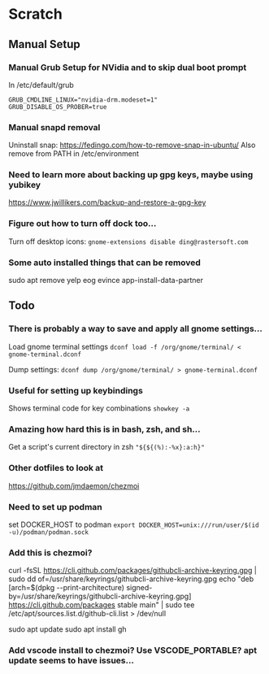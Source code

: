 # Scratch

## Manual Setup

### Manual Grub Setup for NVidia and to skip dual boot prompt
In /etc/default/grub

```
GRUB_CMDLINE_LINUX="nvidia-drm.modeset=1"
GRUB_DISABLE_OS_PROBER=true
```

### Manual snapd removal
Uninstall snap: https://fedingo.com/how-to-remove-snap-in-ubuntu/
Also remove from PATH in /etc/environment

### Need to learn more about backing up gpg keys, maybe using yubikey
https://www.jwillikers.com/backup-and-restore-a-gpg-key

### Figure out how to turn off dock too...
Turn off desktop icons: `gnome-extensions disable ding@rastersoft.com`

### Some auto installed things that can be removed
sudo apt remove yelp eog evince app-install-data-partner

## Todo

### There is probably a way to save and apply all gnome settings...
Load gnome terminal settings
`dconf load -f /org/gnome/terminal/ < gnome-terminal.dconf`

Dump settings:
`dconf dump /org/gnome/terminal/ > gnome-terminal.dconf`

### Useful for setting up keybindings
Shows terminal code for key combinations
`showkey -a`

### Amazing how hard this is in bash, zsh, and sh...
Get a script's current directory in zsh
`"${${(%):-%x}:a:h}"`

### Other dotfiles to look at
https://github.com/jmdaemon/chezmoi


### Need to set up podman
set DOCKER_HOST to podman
`export DOCKER_HOST=unix:///run/user/$(id -u)/podman/podman.sock`

### Add this is chezmoi?
curl -fsSL https://cli.github.com/packages/githubcli-archive-keyring.gpg | sudo dd of=/usr/share/keyrings/githubcli-archive-keyring.gpg
echo "deb [arch=$(dpkg --print-architecture) signed-by=/usr/share/keyrings/githubcli-archive-keyring.gpg] https://cli.github.com/packages stable main" | sudo tee /etc/apt/sources.list.d/github-cli.list > /dev/null

sudo apt update
sudo apt install gh

### Add vscode install to chezmoi? Use VSCODE_PORTABLE? apt update seems to have issues...
